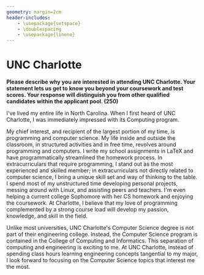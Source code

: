 ```yaml
---
geometry: margin=2cm
header-includes:
    - \usepackage{setspace}
    - \doublespacing
    - \usepackage{lineno}
---
```


# UNC Charlotte

**Please describe why you are interested in attending UNC Charlotte. Your
statement lets us get to know you beyond your coursework and test scores. Your
response will distinguish you from other qualified candidates within the
applicant pool. (250)**

I've lived my entire life in North Carolina. When I first heard of UNC
Charlotte, I was immediately impressed with its Computing program.

My chief interest, and recipient of the largest portion of my time, is
programming and computer science. My life inside and outside the classroom, in
structured activities and in free time, revolves around programming and
computers. I write my school assignments in LaTeX and have programmatically
streamlined the homework process. In extracurriculars that require programming,
I stand out as the most experienced and skilled member; in extracurriculars not
directly related to computer science, I bring a unique skill set and way of
thinking to the table. I spend most of my unstructured time developing personal
projects, messing around with Linux, and assisting peers and teachers. I'm even
helping a current college Sophomore with her CS homework and enjoying the
coursework. At Charlotte, I believe that my love of programming complemented by
a strong course load will develop my passion, knowledge, and skill in the
field.

Unlike most universities, UNC Charlotte's Computer Science degree is not part
of their engineering college. Instead, the Computer Science program is
contained in the College of Computing and Informatics. This separation of
computing and engineering is exciting to me. At UNC Charlotte, instead of
spending class hours learning engineering concepts tangential to my major, I
look forward to focusing on the Computer Science topics that interest me the
most.

